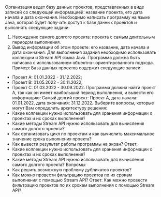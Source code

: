 Организация ведет базу данных проектов, представленных в виде записей со следующей информацией: название проекта, его дата начала и дата окончания.
Необходимо написать программу на языке Java, которая будет получать доступ к базе данных проектов и выполнять следующие задачи:
1. Нахождение самого долгого проекта: проекта с самым длительным периодом выполнения.
2. Вывод информации об этом проекте: его название, дата начала и дата окончания.
Для выполнения задания необходимо использовать коллекции и Stream API языка Java. Программа должна быть написана с использованием объектно-
ориентированного подхода.
Пример:
База данных проектов содержит следующие записи:
- Проект А: 01.01.2022 - 31.12.2022;
- Проект В: 01.05.2022 - 30.11.2022;
- Проект С: 01.03.2022 - 30.09.2022.
Программа должна найти проект А, так как он имеет наибольший период выполнения, и вывести его информацию:
Самый долгий проект: Проект А, дата начала: 01.01.2022, дата окончания: 31.12.2022.
Выберите вопросы, которые могут Вам определить архитектуру решения:
 - Какие коллекции нужно использовать для хранения информации о проектах и их сроках выполнения?
 - Какие методы Stream API нужно использовать для вычисления самого долгого проекта?
 - Как организовать цикл по проектам и как вычислить максимальное значение срока выполнения проекта?
 - Как вывести результат работы программы на экран?
Ответ:
- Какие коллекции нужно использовать для хранения информации о проектах и их сроках выполнения?
 - Какие методы Stream API нужно использовать для вычисления самого долгого проекта?
Вопромы:
- Как решить возможную проблему дубликатов проектов?
- Как можно провести фильтрацию проектов по их срокам выполнения с помощью Stream API?
Ответ: Как можно провести фильтрацию проектов по их срокам выполнения с помощью Stream API?
